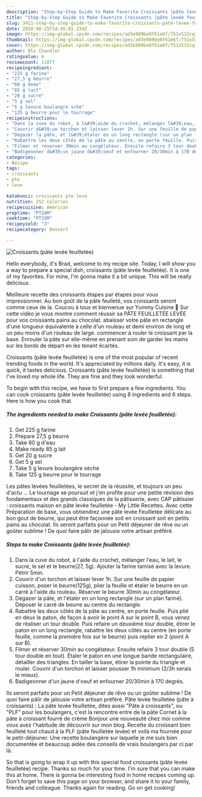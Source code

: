 ```yaml
---
description: "Step-by-Step Guide to Make Favorite Croissants (pâte levée feuilletée)"
title: "Step-by-Step Guide to Make Favorite Croissants (pâte levée feuilletée)"
slug: 3411-step-by-step-guide-to-make-favorite-croissants-pate-levee-feuilletee
date: 2020-08-25T14:45:01.234Z
image: https://img-global.cpcdn.com/recipes/ad3e989be8f61e6f/751x532cq70/croissants-pate-levee-feuilletee-photo-principale-de-la-recette.jpg
thumbnail: https://img-global.cpcdn.com/recipes/ad3e989be8f61e6f/751x532cq70/croissants-pate-levee-feuilletee-photo-principale-de-la-recette.jpg
cover: https://img-global.cpcdn.com/recipes/ad3e989be8f61e6f/751x532cq70/croissants-pate-levee-feuilletee-photo-principale-de-la-recette.jpg
author: Ola Chandler
ratingvalue: 4
reviewcount: 11077
recipeingredient:
- "225 g farine"
- "27,5 g beurre"
- "60 g deau"
- "85 g lait"
- "20 g sucre"
- "5 g sel"
- "5 g levure boulangre sche"
- "125 g beurre pour le tourrage"
recipeinstructions:
- "Dans la cuve du robot, à l&#39;aide du crochet, mélanger l&#39;eau, le lait, le sucre, le sel et le beurre(27, 5g). Ajouter la farine tamisé avec la levure. Pétrir 5min."
- "Couvrir d&#39;un torchon et laisser lever 1h. Sur une feuille de papier cuisson, poser le beurre(125g), plier la feuille et étaler le beurre en un carré à l&#39;aide du rouleau. Réserver le beurre 30min au congélateur."
- "Dégazer la pâte, et l&#39;étaler en un long rectangle (sur un plan fariné). Déposer le carré de beurre au centre du rectangle."
- "Rabattre les deux côtés de la pâte au centre, en porte feuille. Puis plié en deux le paton, de façon à avoir le point A sur le point B, vous venez de réaliser un tour double. Puis refaire un deuxième tour double, étirer le paton en un long rectangle, rabattre les deux côtés au centre (en porte feuille, comme la première fois sur le beurre) puis replier en 2 (point A sur B)."
- "Filmer et réserver 30min au congélateur. Ensuite refaire 3 tour double (5 tour double en tout). Étaler le paton en une longue bande rectangulaire, détailler des triangles. En tailler la base, étirer la pointe du triangle et rouler. Couvrir d&#39;un torchon et laisser pousser 1h minimum (2/3h serais le mieux)."
- "Badigeonner d&#39;un jaune d&#39;oeuf et enfourner 20/30min à 170 degrés."
categories:
- Recipe
tags:
- croissants
- pte
- leve

katakunci: croissants pte leve 
nutrition: 252 calories
recipecuisine: American
preptime: "PT24M"
cooktime: "PT33M"
recipeyield: "3"
recipecategory: Dessert

---
```



![Croissants (pâte levée feuilletée)](https://img-global.cpcdn.com/recipes/ad3e989be8f61e6f/751x532cq70/croissants-pate-levee-feuilletee-photo-principale-de-la-recette.jpg)

Hello everybody, it's Brad, welcome to my recipe site. Today, I will show you a way to prepare a special dish, croissants (pâte levée feuilletée). It is one of my favorites. For mine, I'm gonna make it a bit unique. This will be really delicious.

Meilleure recette des croissants étapes par étapes pour vous impressionner. Au bon goût de la pâte feulleté, vos croissants seront comme ceux de la. Coucou à tous et bienvenue sur Yummy Cuisine 🙏 Sur cette vidéo je vous montre comment réussir sa PÂTE FEUILLETÉE LEVÉE pour vos croissants pains au chocolat. abaisser votre pâte en rectangle d&#39;une longueur équivalente à celle d&#39;un rouleau et demi environ de long et un peu moins d&#39;un rouleau de large. commencer à rouler le croissant par la base. Enrouler la pâte sur elle-même en prenant soin de garder les mains sur les bords de départ en les tenant écartés.

Croissants (pâte levée feuilletée) is one of the most popular of recent trending foods in the world. It's appreciated by millions daily. It's easy, it is quick, it tastes delicious. Croissants (pâte levée feuilletée) is something that I've loved my whole life. They are fine and they look wonderful.


To begin with this recipe, we have to first prepare a few ingredients. You can cook croissants (pâte levée feuilletée) using 8 ingredients and 6 steps. Here is how you cook that.

<!--inarticleads1-->

##### The ingredients needed to make Croissants (pâte levée feuilletée):

1. Get 225 g farine
1. Prepare 27,5 g beurre
1. Take 60 g d&#39;eau
1. Make ready 85 g lait
1. Get 20 g sucre
1. Get 5 g sel
1. Take 5 g levure boulangère sèche
1. Take 125 g beurre pour le tourrage


Les pâtes levées feuilletées, le secret de la réussite, et toujours un peu d&#39;actu … Le tournage se poursuit et j&#39;en profite pour une petite révision des fondamentaux et des grands classiques de la pâtisserie, avec CAP pâtissier : croissants maison en pâte levée feuilletée - My Little Recettes. Avec cette Préparation de base, vous obtiendrez une pâte levée Feuilletée délicate au bon gout de beurre, qui peut être façonnée soit en croissant soit en petits pains au chocolat. Ils seront parfaits pour un Petit déjeuner de rêve ou un goûter sublime ! De quoi faire pâlir de jalousie votre artisan préféré. 

<!--inarticleads2-->

##### Steps to make Croissants (pâte levée feuilletée):

1. Dans la cuve du robot, à l&#39;aide du crochet, mélanger l&#39;eau, le lait, le sucre, le sel et le beurre(27, 5g). Ajouter la farine tamisé avec la levure. Pétrir 5min.
1. Couvrir d&#39;un torchon et laisser lever 1h. Sur une feuille de papier cuisson, poser le beurre(125g), plier la feuille et étaler le beurre en un carré à l&#39;aide du rouleau. Réserver le beurre 30min au congélateur.
1. Dégazer la pâte, et l&#39;étaler en un long rectangle (sur un plan fariné). Déposer le carré de beurre au centre du rectangle.
1. Rabattre les deux côtés de la pâte au centre, en porte feuille. Puis plié en deux le paton, de façon à avoir le point A sur le point B, vous venez de réaliser un tour double. Puis refaire un deuxième tour double, étirer le paton en un long rectangle, rabattre les deux côtés au centre (en porte feuille, comme la première fois sur le beurre) puis replier en 2 (point A sur B).
1. Filmer et réserver 30min au congélateur. Ensuite refaire 3 tour double (5 tour double en tout). Étaler le paton en une longue bande rectangulaire, détailler des triangles. En tailler la base, étirer la pointe du triangle et rouler. Couvrir d&#39;un torchon et laisser pousser 1h minimum (2/3h serais le mieux).
1. Badigeonner d&#39;un jaune d&#39;oeuf et enfourner 20/30min à 170 degrés.


Ils seront parfaits pour un Petit déjeuner de rêve ou un goûter sublime ! De quoi faire pâlir de jalousie votre artisan préféré. Pâte levée feuilletée (pâte à croissants) : La pâte levée feuilletée, dites aussi &#34;Pâte à croissants&#34;, ou &#34;PLF&#34; pour les boulangers, c&#39;est la rencontre entre de la pâte Cornet à la pâte à croissant fourré de crème Bonjour une nouveauté chez moi comme vous avez l&#39;habitude de découvrir sur mon blog. Recette du croissant bien feuilleté tout chaud à la PLF (pâte feuilletée levée) et voilà ma fournée pour le petit-déjeuner. Une recette boulangère sur laquelle je me suis bien documentée et beaucoup aidée des conseils de vrais boulangers par ci par là. 

So that is going to wrap it up with this special food croissants (pâte levée feuilletée) recipe. Thanks so much for your time. I'm sure that you can make this at home. There is gonna be interesting food in home recipes coming up. Don't forget to save this page on your browser, and share it to your family, friends and colleague. Thanks again for reading. Go on get cooking!
